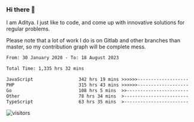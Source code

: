 ### Hi there 👋

I am Aditya. I just like to code, and come up with innovative solutions for regular problems.

Please note that a lot of work I do is on Gitlab and other branches than master, so my contribution graph will be complete mess.

<!--START_SECTION:waka-->

```txt
From: 30 January 2020 - To: 18 August 2023

Total Time: 1,335 hrs 32 mins

JavaScript                 342 hrs 19 mins >>>>>>-------------------   25.63 %
PHP                        315 hrs 43 mins >>>>>>-------------------   23.64 %
Go                         108 hrs 5 mins  >>-----------------------   08.09 %
Other                      78 hrs 34 mins  >------------------------   05.88 %
TypeScript                 63 hrs 35 mins  >------------------------   04.76 %
```

<!--END_SECTION:waka-->

![visitors](https://visitor-badge.glitch.me/badge?page_id=BrainBuzzer.visitor-badge&left_color=green&right_color=red)
